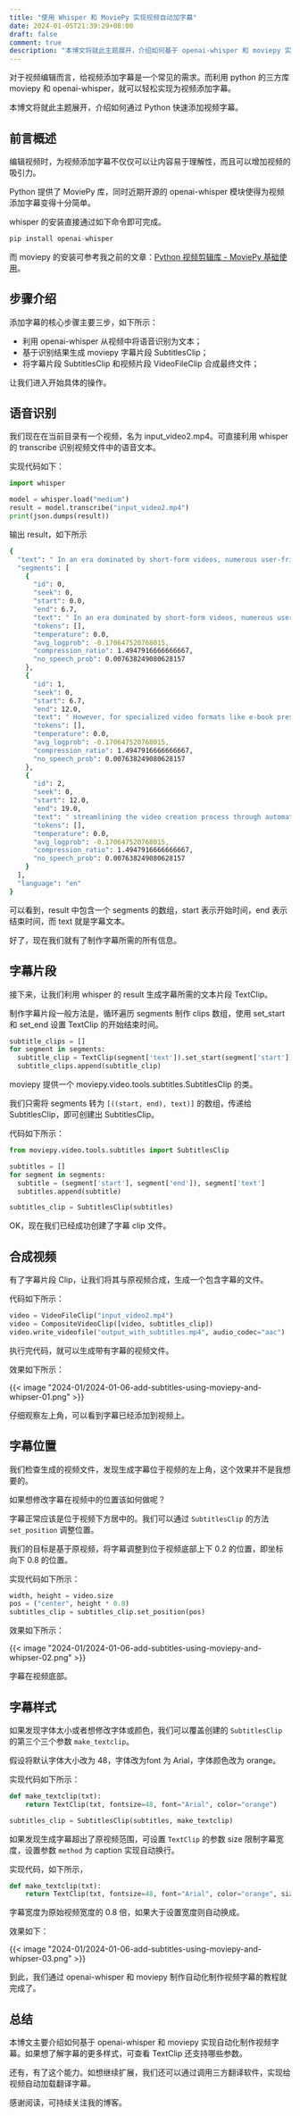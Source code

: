 ```yaml
---
title: "使用 Whisper 和 MoviePy 实现视频自动加字幕"
date: 2024-01-05T21:39:29+08:00
draft: false
comment: true
description: "本博文将就此主题展开，介绍如何基于 openai-whisper 和 moviepy 实现通过 Python 快速给视频添加字幕。"
---
```


对于视频编辑而言，给视频添加字幕是一个常见的需求。而利用 python 的三方库 moviepy 和 openai-whisper，就可以轻松实现为视频添加字幕。

本博文将就此主题展开，介绍如何通过 Python 快速添加视频字幕。

## 前言概述

编辑视频时，为视频添加字幕不仅仅可以让内容易于理解性，而且可以增加视频的吸引力。

Python 提供了 MoviePy 库，同时近期开源的 openai-whisper 模块使得为视频添加字幕变得十分简单。

whisper 的安装直接通过如下命令即可完成。

```python
pip install openai-whisper 
```

而 moviepy 的安装可参考我之前的文章：[Python 视频剪辑库 - MoviePy 基础使用](https://www.poloxue.com/posts/2024-01-03-moviepy-basic-usage/)。

## 步骤介绍

添加字幕的核心步骤主要三步，如下所示：

- 利用 openai-whisper 从视频中将语音识别为文本；
- 基于识别结果生成 moviepy 字幕片段 SubtitlesClip；
- 将字幕片段 SubtitlesClip 和视频片段 VideoFileClip 合成最终文件；

让我们进入开始具体的操作。

## 语音识别

我们现在在当前目录有一个视频，名为 input_video2.mp4。可直接利用 whisper 的 transcribe 识别视频文件中的语音文本。

实现代码如下：

```python
import whisper

model = whisper.load("medium")
result = model.transcribe("input_video2.mp4")
print(json.dumps(result))
```

输出 result，如下所示
```bash
{
  "text": " In an era dominated by short-form videos, numerous user-friendly editing software options exist. However, for specialized video formats like e-book presentations or comic readings, streamlining the video creation process through automation stands as a crucial enhancement for efficiency.",
  "segments": [
    {
      "id": 0,
      "seek": 0,
      "start": 0.0,
      "end": 6.7,
      "text": " In an era dominated by short-form videos, numerous user-friendly editing software options exist.",
      "tokens": [],
      "temperature": 0.0,
      "avg_logprob": -0.170647520768015,
      "compression_ratio": 1.4947916666666667,
      "no_speech_prob": 0.007638249080628157
    },
    {
      "id": 1,
      "seek": 0,
      "start": 6.7,
      "end": 12.0,
      "text": " However, for specialized video formats like e-book presentations or comic readings,",
      "tokens": [],
      "temperature": 0.0,
      "avg_logprob": -0.170647520768015,
      "compression_ratio": 1.4947916666666667,
      "no_speech_prob": 0.007638249080628157
    },
    {
      "id": 2,
      "seek": 0,
      "start": 12.0,
      "end": 19.0,
      "text": " streamlining the video creation process through automation stands as a crucial enhancement for efficiency.",
      "tokens": [],
      "temperature": 0.0,
      "avg_logprob": -0.170647520768015,
      "compression_ratio": 1.4947916666666667,
      "no_speech_prob": 0.007638249080628157
    }
  ],
  "language": "en"
}
```

可以看到，result 中包含一个 segments 的数组，start 表示开始时间，end 表示结束时间，而 text 就是字幕文本。

好了，现在我们就有了制作字幕所需的所有信息。

## 字幕片段

接下来，让我们利用 whisper 的 result 生成字幕所需的文本片段 TextClip。

制作字幕片段一般方法是，循环遍历 segments 制作 clips 数组，使用 set_start 和 set_end 设置 TextClip 的开始结束时间。

```python
subtitle_clips = []
for segment in segments:
  subtitle_clip = TextClip(segment['text']).set_start(segment['start']).set_end(segment['end'])
  subtitle_clips.append(subtitle_clip)
```

moviepy 提供一个 moviepy.video.tools.subtitles.SubtitlesClip 的类。

我们只需将 segments 转为 `[((start, end), text)]` 的数组，传递给 SubtitlesClip，即可创建出 SubtitlesClip。

代码如下所示：

```python
from moviepy.video.tools.subtitles import SubtitlesClip

subtitles = []
for segment in segments:
  subtitle = (segment['start'], segment['end']), segment['text']
  subtitles.append(subtitle)

subtitles_clip = SubtitlesClip(subtitles)
```

OK，现在我们已经成功创建了字幕 clip 文件。

## 合成视频

有了字幕片段 Clip，让我们将其与原视频合成，生成一个包含字幕的文件。

代码如下所示：

```python
video = VideoFileClip("input_video2.mp4")
video = CompositeVideoClip([video, subtitles_clip])
video.write_videofile("output_with_subtitles.mp4", audio_codec="aac")
```

执行完代码，就可以生成带有字幕的视频文件。

效果如下所示：

{{< image "2024-01/2024-01-06-add-subtitles-using-moviepy-and-whipser-01.png" >}}

仔细观察左上角，可以看到字幕已经添加到视频上。

## 字幕位置

我们检查生成的视频文件，发现生成字幕位于视频的左上角，这个效果并不是我想要的。

如果想修改字幕在视频中的位置该如何做呢？

字幕正常应该是位于视频下方居中的。我们可以通过 `SubtitlesClip` 的方法 `set_position` 调整位置。

我们的目标是基于原视频，将字幕调整到位于视频底部上下 0.2 的位置，即坐标向下 0.8 的位置。

实现代码如下所示：

```python
width, height = video.size
pos = ("center", height * 0.8)
subtitles_clip = subtitles_clip.set_position(pos)
```

效果如下所示：

{{< image "2024-01/2024-01-06-add-subtitles-using-moviepy-and-whipser-02.png" >}}

字幕在视频底部。

## 字幕样式

如果发现字体太小或者想修改字体或颜色，我们可以覆盖创建的 `SubtitlesClip` 的第三个三个参数 `make_textclip`。

假设将默认字体大小改为 48，字体改为font 为 Arial，字体颜色改为 orange。

实现代码如下所示：

```python
def make_textclip(txt):
    return TextClip(txt, fontsize=48, font="Arial", color="orange")

subtitles_clip = SubtitlesClip(subtitles, make_textclip)
```

如果发现生成字幕超出了原视频范围，可设置 `TextClip` 的参数 size 限制字幕宽度，设置参数 `method` 为 caption 实现自动换行。

实现代码，如下所示，
```python
def make_textclip(txt):
    return TextClip(txt, fontsize=48, font="Arial", color="orange", size=(width * 0.8, None), method="caption")
```

字幕宽度为原始视频宽度的 0.8 倍，如果大于设置宽度则自动换成。

效果如下：

{{< image "2024-01/2024-01-06-add-subtitles-using-moviepy-and-whipser-03.png" >}}

到此，我们通过 openai-whisper 和 moviepy 制作自动化制作视频字幕的教程就完成了。 

## 总结

本博文主要介绍如何基于 openai-whisper 和 moviepy 实现自动化制作视频字幕。如果想了解字幕的更多样式，可查看 TextClip 还支持哪些参数。

还有，有了这个能力。如想继续扩展，我们还可以通过调用三方翻译软件，实现给视频自动加载翻译字幕。

感谢阅读，可持续关注我的博客。
